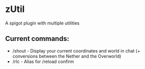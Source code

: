 # zUtil
A spigot plugin with multiple utilities

## Current commands:
 - /shout - Display your current coordinates and world in chat (+ conversions between the Nether and the Overworld)
 - /rlc - Alias for /reload confirm